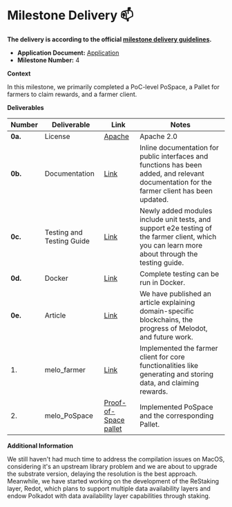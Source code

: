 # Milestone Delivery :mailbox:

**The delivery is according to the official [milestone delivery guidelines](https://github.com/w3f/Grants-Program/blob/master/docs/Support%20Docs/milestone-deliverables-guidelines.md).**  

* **Application Document:** [Application](https://github.com/w3f/Grants-Program/blob/master/applications/Melodot.md)
* **Milestone Number:** 4

**Context**

In this milestone, we primarily completed a PoC-level PoSpace, a Pallet for farmers to claim rewards, and a farmer client.

**Deliverables**

| Number  | Deliverable               | Link                                                         | Notes                                                        |
| ------- | ------------------------- | ------------------------------------------------------------ | ------------------------------------------------------------ |
| **0a.** | License                   | [Apache](https://github.com/ZeroDAO/melodot/blob/w3f/LICENSE) | Apache 2.0                                                   |
| **0b.** | Documentation             | [Link](https://docs.melodot.io/guide/node/strating-a-farmer-client/) | Inline documentation for public interfaces and functions has been added, and relevant documentation for the farmer client has been updated. |
| **0c.** | Testing and Testing Guide | [Link](https://github.com/ZeroDAO/melodot/blob/w3f/FARMER_TESTING.md) | Newly added modules include unit tests, and support e2e testing of the farmer client, which you can learn more about through the testing guide. |
| **0d.** | Docker                    | [Link](https://github.com/ZeroDAO/melodot/blob/w3f/FARMER_TESTING.md#using-docker) | Complete testing can be run in Docker.                       |
| **0e.** | Article                   | [Link](https://melodot.medium.com/making-polkadot-the-global-consensus-layer-aefe6d6836ef) | We have published an article explaining domain-specific blockchains, the progress of Melodot, and future work. |
| 1.      | melo_farmer               | [Link](https://github.com/ZeroDAO/melodot/tree/w3f/farmer)   | Implemented the farmer client for core functionalities like generating and storing data, and claiming rewards. |
| 2.      | melo_PoSpace              | [Proof-of-Space](https://github.com/ZeroDAO/melodot/tree/w3f/crates/proof-of-space)    [pallet](https://github.com/ZeroDAO/melodot/tree/w3f/crates/pallet-farmers-fortune) | Implemented PoSpace and the corresponding Pallet.            |

**Additional Information**

We still haven't had much time to address the compilation issues on MacOS, considering it's an upstream library problem and we are about to upgrade the substrate version, delaying the resolution is the best approach. Meanwhile, we have started working on the development of the ReStaking layer, Redot, which plans to support multiple data availability layers and endow Polkadot with data availability layer capabilities through staking.
